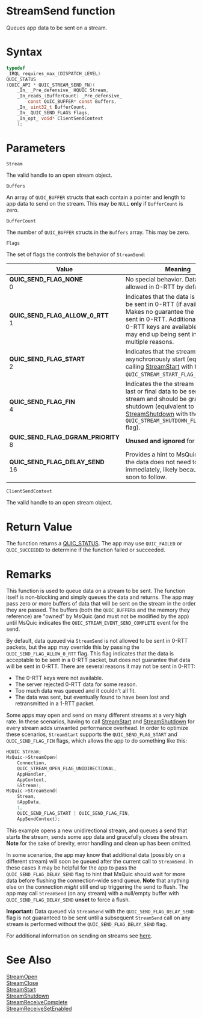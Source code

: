 StreamSend function
======

Queues app data to be sent on a stream.

# Syntax

```C
typedef
_IRQL_requires_max_(DISPATCH_LEVEL)
QUIC_STATUS
(QUIC_API * QUIC_STREAM_SEND_FN)(
    _In_ _Pre_defensive_ HQUIC Stream,
    _In_reads_(BufferCount) _Pre_defensive_
        const QUIC_BUFFER* const Buffers,
    _In_ uint32_t BufferCount,
    _In_ QUIC_SEND_FLAGS Flags,
    _In_opt_ void* ClientSendContext
    );
```

# Parameters

`Stream`

The valid handle to an open stream object.

`Buffers`

An array of `QUIC_BUFFER` structs that each contain a pointer and length to app data to send on the stream. This may be `NULL` **only** if `BufferCount` is zero.

`BufferCount`

The number of `QUIC_BUFFER` structs in the `Buffers` array. This may be zero.

`Flags`

The set of flags the controls the behavior of `StreamSend`:

Value | Meaning
--- | ---
**QUIC_SEND_FLAG_NONE**<br>0 | No special behavior. Data is not allowed in 0-RTT by default.
**QUIC_SEND_FLAG_ALLOW_0_RTT**<br>1 | Indicates that the data is allowed to be sent in 0-RTT (if available). Makes no guarantee the data will be sent in 0-RTT. Additionally, even if 0-RTT keys are available the data may end up being sent in 1-RTT for multiple reasons.
**QUIC_SEND_FLAG_START**<br>2 | Indicates that the stream should asynchronously start (equivalent to calling [StreamStart](StreamStart.md) with the `QUIC_STREAM_START_FLAG_ASYNC` flag).
**QUIC_SEND_FLAG_FIN**<br>4 | Indicates the the stream send is the last or final data to be sent on the stream and should be gracefully shutdown (equivalent to calling [StreamShutdown](StreamShutdown.md) with the `QUIC_STREAM_SHUTDOWN_FLAG_GRACEFUL` flag).
**QUIC_SEND_FLAG_DGRAM_PRIORITY**<br>8 | **Unused and ignored** for `StreamSend`
**QUIC_SEND_FLAG_DELAY_SEND**<br>16 | Provides a hint to MsQuic to indicate the data does not need to be sent immediately, likely because more is soon to follow.

`ClientSendContext`

The valid handle to an open stream object.

# Return Value

The function returns a [QUIC_STATUS](QUIC_STATUS.md). The app may use `QUIC_FAILED` or `QUIC_SUCCEEDED` to determine if the function failed or succeeded.

# Remarks

This function is used to queue data on a stream to be sent. The function itself is non-blocking and simply queues the data and returns. The app may pass zero or more buffers of data that will be sent on the stream in the order they are passed. The buffers (both the `QUIC_BUFFER`s and the memory they reference) are "owned" by MsQuic (and must not be modified by the app) until MsQuic indicates the `QUIC_STREAM_EVENT_SEND_COMPLETE` event for the send.

By default, data queued via `StreamSend` is not allowed to be sent in 0-RTT packets, but the app may override this by passing the `QUIC_SEND_FLAG_ALLOW_0_RTT` flag. This flag indicates that the data is acceptable to be sent in a 0-RTT packet, but does not guarantee that data will be sent in 0-RTT. There are several reasons it may not be sent in 0-RTT:

- The 0-RTT keys were not available.
- The server rejected 0-RTT data for some reason.
- Too much data was queued and it couldn't all fit.
- The data was sent, but eventually found to have been lost and retransmitted in a 1-RTT packet.

Some apps may open and send on many different streams at a very high rate. In these scenarios, having to call [StreamStart](StreamStart.md) and [StreamShutdown](StreamShutdown.md) for every stream adds unwanted performance overhead. In order to optimize these scenarios, `StreamStart` supports the `QUIC_SEND_FLAG_START` and `QUIC_SEND_FLAG_FIN` flags, which allows the app to do something like this:

```c
HQUIC Stream;
MsQuic->StreamOpen(
    Connection,
    QUIC_STREAM_OPEN_FLAG_UNIDIRECTIONAL,
    AppHandler,
    AppContext,
    &Stream);
MsQuic->StreamSend(
    Stream,
    &AppData,
    1,
    QUIC_SEND_FLAG_START | QUIC_SEND_FLAG_FIN,
    AppSendContext);
```

This example opens a new unidirectional stream, and queues a send that starts the stream, sends some app data and gracefully closes the stream. **Note** for the sake of brevity, error handling and clean up has been omitted.

In some scenarios, the app may know that additional data (possibly on a different stream) will soon be queued after the current call to `StreamSend`. In these cases it may be helpful for the app to pass the `QUIC_SEND_FLAG_DELAY_SEND` flag to hint that MsQuic should wait for more data before flushing the connection-wide send queue. **Note** that anything else on the connection *might* still end up triggering the send to flush. The app may call `StreamSend` (on any stream) with a null/empty buffer with `QUIC_SEND_FLAG_DELAY_SEND` **unset** to force a flush.

**Important:** Data queued via `StreamSend` with the `QUIC_SEND_FLAG_DELAY_SEND` flag is not guaranteed to be sent until a subsequent `StreamSend` call on any stream is performed without the `QUIC_SEND_FLAG_DELAY_SEND` flag.

For additional information on sending on streams see [here](../Streams.md#Sending).

# See Also

[StreamOpen](StreamOpen.md)<br>
[StreamClose](StreamClose.md)<br>
[StreamStart](StreamStart.md)<br>
[StreamShutdown](StreamShutdown.md)<br>
[StreamReceiveComplete](StreamReceiveComplete.md)<br>
[StreamReceiveSetEnabled](StreamReceiveSetEnabled.md)<br>
